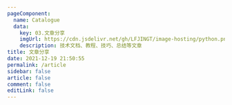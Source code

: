 ```yaml
---
pageComponent: 
  name: Catalogue
  data: 
    key: 03.文章分享
    imgUrl: https://cdn.jsdelivr.net/gh/LFJINGT/image-hosting/python.png
    description: 技术文档、教程、技巧、总结等文章
title: 文章分享
date: 2021-12-19 21:50:55
permalink: /article
sidebar: false
article: false
comment: false
editLink: false
---
```

